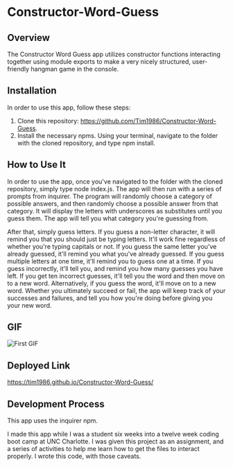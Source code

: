 # Constructor-Word-Guess

## Overview

The Constructor Word Guess app utilizes constructor functions interacting together using module exports to make a very nicely structured, user-friendly hangman game in the console.

## Installation

In order to use this app, follow these steps:
1. Clone this repository: https://github.com/Tim1986/Constructor-Word-Guess. 
2. Install the necessary npms. Using your terminal, navigate to the folder with the cloned repository, and type npm install. 

## How to Use It

In order to use the app, once you've navigated to the folder with the cloned repository, simply type node index.js. The app will then run with a series of prompts from inquirer. The program will randomly choose a category of possible answers, and then randomly choose a possible answer from that category. It will display the letters with underscores as substitutes until you guess them. The app will tell you what category you're guessing from.

After that, simply guess letters. If you guess a non-letter character, it will remind you that you should just be typing letters. It'll work fine regardless of whether you're typing capitals or not. If you guess the same letter you've already guessed, it'll remind you what you've already guessed. If you guess multiple letters at one time, it'll remind you to guess one at a time. If you guess incorrectly, it'll tell you, and remind you how many guesses you have left. If you get ten incorrect guesses, it'll tell you the word and then move on to a new word. Alternatively, if you guess the word, it'll move on to a new word. Whether you ultimately succeed or fail, the app will keep track of your successes and failures, and tell you how you're doing before giving you your new word.

## GIF

![First GIF](/constructor1.gif)

## Deployed Link

https://tim1986.github.io/Constructor-Word-Guess/

## Development Process

This app uses the inquirer npm.

I made this app while I was a student six weeks into a twelve week coding boot camp at UNC Charlotte. I was given this project as an assignment, and a series of activities to help me learn how to get the files to interact properly. I wrote this code, with those caveats.